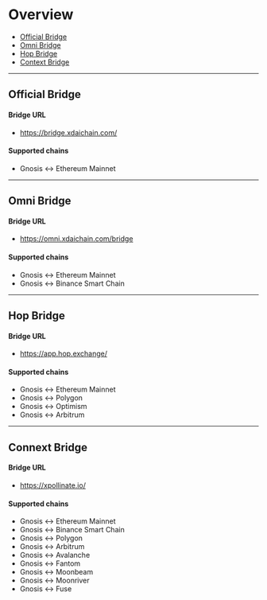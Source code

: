 # Overview

- [Official Bridge](#official-bridge)
- [Omni Bridge](#omni-bridge)
- [Hop Bridge](#hop-bridge)
- [Context Bridge](#context-bridge)

---

## Official Bridge 

#### Bridge URL
* https://bridge.xdaichain.com/

#### Supported chains
* Gnosis <-> Ethereum Mainnet
  

---
## Omni Bridge

#### Bridge URL
* https://omni.xdaichain.com/bridge

#### Supported chains
* Gnosis <-> Ethereum Mainnet
* Gnosis <-> Binance Smart Chain


---
## Hop Bridge

#### Bridge URL
* https://app.hop.exchange/

#### Supported chains
* Gnosis <-> Ethereum Mainnet
* Gnosis <-> Polygon
* Gnosis <-> Optimism
* Gnosis <-> Arbitrum


---
## Connext Bridge

#### Bridge URL
* https://xpollinate.io/

#### Supported chains
* Gnosis <-> Ethereum Mainnet
* Gnosis <-> Binance Smart Chain
* Gnosis <-> Polygon
* Gnosis <-> Arbitrum
* Gnosis <-> Avalanche
* Gnosis <-> Fantom
* Gnosis <-> Moonbeam
* Gnosis <-> Moonriver
* Gnosis <-> Fuse


